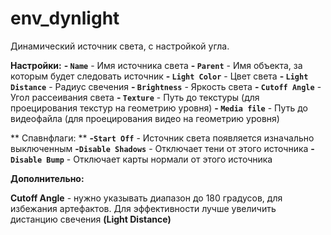 ﻿# env_dynlight

Динамический  источник света, с настройкой угла.

**Настройки:**
 **- `Name`** - Имя источника света
  **- `Parent`** - Имя объекта, за которым будет следовать источник
 **- `Light Color`** - Цвет света
 **- `Light Distance`** - Радиус свечения
 **- `Brightness`** - Яркость света
 **- `Cutoff Angle`** - Угол рассеивания света
 **- `Texture`**  - Путь до текстуры (для проецирования текстур на геометрию уровня)
 **- `Media file`** - Путь до видеофайла (для проецирования видео на геометрию уровня)

** Спавнфлаги: **
 **-`Start Off`** - Источник света появляется изначально выключенным
 **-`Disable Shadows`** - Отключает тени от этого источника
 **-`Disable Bump`** - Отключает карты нормали от этого источника

**Дополнительно:**

**Cutoff Angle** - нужно указывать диапазон до 180 градусов, для избежания артефактов. Для эффективности лучше увеличить дистанцию свечения **(Light Distance)**








